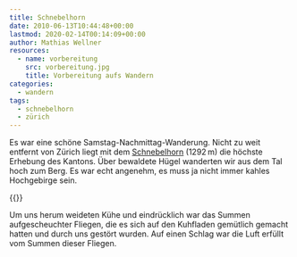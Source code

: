 ```yaml
---
title: Schnebelhorn
date: 2010-06-13T10:44:48+00:00
lastmod: 2020-02-14T00:14:09+00:00
author: Mathias Wellner
resources:
  - name: vorbereitung
    src: vorbereitung.jpg
    title: Vorbereitung aufs Wandern
categories:
  - wandern
tags:
  - schnebelhorn
  - zürich
---
```

Es war eine schöne Samstag-Nachmittag-Wanderung. Nicht zu weit entfernt von Zürich liegt mit dem [Schnebelhorn](http://de.wikipedia.org/wiki/Schnebelhorn) (1292&thinsp;m) die höchste Erhebung des Kantons. Über bewaldete Hügel wanderten wir aus dem Tal hoch zum Berg. Es war echt angenehm, es muss ja nicht immer kahles Hochgebirge sein. 
<!--more-->

{{<responsive-image name="vorbereitung">}}

Um uns herum weideten Kühe und eindrücklich war das Summen aufgescheuchter Fliegen, die es sich auf den Kuhfladen gemütlich gemacht hatten und durch uns gestört wurden. Auf einen Schlag war die Luft erfüllt vom Summen dieser Fliegen.